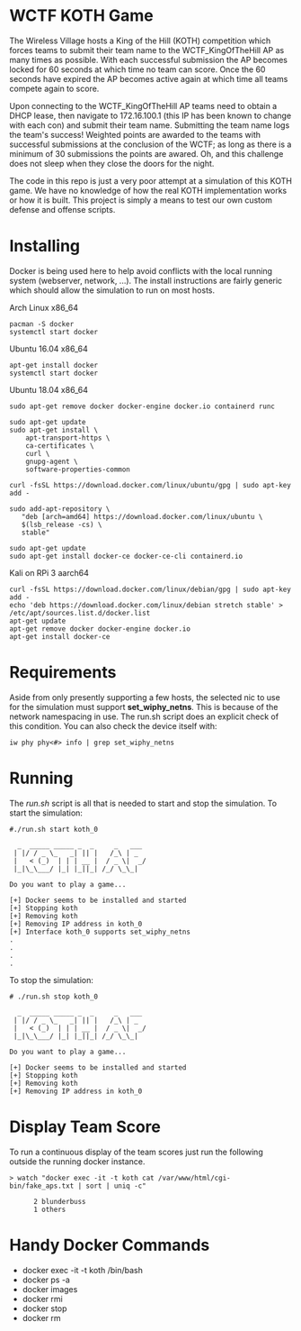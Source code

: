 # WCTF KOTH Game

The Wireless Village hosts a King of the Hill (KOTH) competition which forces teams to submit their team name to the WCTF_KingOfTheHill AP as many times as possible. With each successful submission the AP becomes locked for 60 seconds at which time no team can score. Once the 60 seconds have expired the AP becomes active again at which time all teams compete again to score.

Upon connecting to the WCTF_KingOfTheHill AP teams need to obtain a DHCP lease, then navigate to 172.16.100.1 (this IP has been known to change with each con) and submit their team name. Submitting the team name logs the team's success! Weighted points are awarded to the teams with successful submissions at the conclusion of the WCTF; as long as there is a minimum of 30 submissions the points are awared. Oh, and this challenge does not sleep when they close the doors for the night.

The code in this repo is just a very poor attempt at a simulation of this KOTH game. We have no knowledge of how the real KOTH implementation works or how it is built. This project is simply a means to test our own custom defense and offense scripts.

# Installing

Docker is being used here to help avoid conflicts with the local running system (webserver, network, ...). The install instructions are fairly generic which should allow the simulation to run on most hosts.

Arch Linux x86_64
```
pacman -S docker
systemctl start docker
```

Ubuntu 16.04 x86_64
```
apt-get install docker
systemctl start docker
```

Ubuntu 18.04 x86_64
```
sudo apt-get remove docker docker-engine docker.io containerd runc

sudo apt-get update
sudo apt-get install \
    apt-transport-https \
    ca-certificates \
    curl \
    gnupg-agent \
    software-properties-common

curl -fsSL https://download.docker.com/linux/ubuntu/gpg | sudo apt-key add -

sudo add-apt-repository \
   "deb [arch=amd64] https://download.docker.com/linux/ubuntu \
   $(lsb_release -cs) \
   stable"

sudo apt-get update
sudo apt-get install docker-ce docker-ce-cli containerd.io
```

Kali on RPi 3 aarch64
```
curl -fsSL https://download.docker.com/linux/debian/gpg | sudo apt-key add -
echo 'deb https://download.docker.com/linux/debian stretch stable' > /etc/apt/sources.list.d/docker.list
apt-get update 
apt-get remove docker docker-engine docker.io
apt-get install docker-ce
```

# Requirements

Aside from only presently supporting a few hosts, the selected nic to use for the simulation must support <b>set_wiphy_netns</b>. This is because of the network namespacing in use. The run.sh script does an explicit check of this condition. You can also check the device itself with:
```
iw phy phy<#> info | grep set_wiphy_netns 
```

# Running

The <i>run.sh</i> script is all that is needed to start and stop the simulation. To start the simulation:
```
#./run.sh start koth_0

  _  _____ _____ _  _     _   ___ 
 | |/ / _ \_   _| || |   /_\ | _ 
 |   < (_)  | | | __ |  / _ \|  _/
 |_|\_\___/ |_| |_||_| /_/ \_\_| 

Do you want to play a game...

[+] Docker seems to be installed and started
[+] Stopping koth
[+] Removing koth
[+] Removing IP address in koth_0
[+] Interface koth_0 supports set_wiphy_netns
.
.
.
.
```

To stop the simulation:
```
# ./run.sh stop koth_0

  _  _____ _____ _  _     _   ___ 
 | |/ / _ \_   _| || |   /_\ | _ 
 |   < (_)  | | | __ |  / _ \|  _/
 |_|\_\___/ |_| |_||_| /_/ \_\_| 

Do you want to play a game...

[+] Docker seems to be installed and started
[+] Stopping koth
[+] Removing koth
[+] Removing IP address in koth_0
```

# Display Team Score
To run a continuous display of the team scores just run the following outside the running docker instance.
```
> watch "docker exec -it -t koth cat /var/www/html/cgi-bin/fake_aps.txt | sort | uniq -c"

      2 blunderbuss
      1 others
```

# Handy Docker Commands
* docker exec -it -t koth /bin/bash
* docker ps -a
* docker images
* docker rmi <image id>
* docker stop <container id>
* docker rm <container id>
